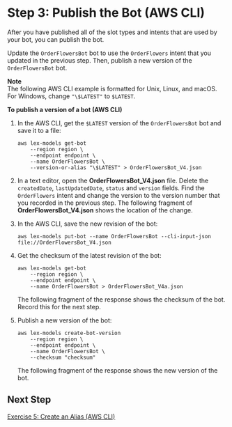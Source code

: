 # Step 3: Publish the Bot \(AWS CLI\)<a name="gs-cli-publish-bot"></a>

After you have published all of the slot types and intents that are used by your bot, you can publish the bot\.

Update the `OrderFlowersBot` bot to use the `OrderFlowers` intent that you updated in the previous step\. Then, publish a new version of the `OrderFlowersBot` bot\.

**Note**  
The following AWS CLI example is formatted for Unix, Linux, and macOS\. For Windows, change `"\$LATEST"` to `$LATEST`\.

**To publish a version of a bot \(AWS CLI\)**

1. In the AWS CLI, get the `$LATEST` version of the `OrderFlowersBot` bot and save it to a file:

   ```
   aws lex-models get-bot 
       --region region \
       --endpoint endpoint \     
       --name OrderFlowersBot \
       --version-or-alias "\$LATEST" > OrderFlowersBot_V4.json
   ```

1. In a text editor, open the **OrderFlowersBot\_V4\.json** file\. Delete the `createdDate`, `lastUpdatedDate`, `status` and `version` fields\. Find the `OrderFlowers` intent and change the version to the version number that you recorded in the previous step\. The following fragment of **OrderFlowersBot\_V4\.json** shows the location of the change\.

1. In the AWS CLI, save the new revision of the bot:

   ```
   aws lex-models put-bot --name OrderFlowersBot --cli-input-json file://OrderFlowersBot_V4.json
   ```

1. Get the checksum of the latest revision of the bot:

   ```
   aws lex-models get-bot 
       --region region \
       --endpoint endpoint \     
       --name OrderFlowersBot > OrderFlowersBot_V4a.json
   ```

   The following fragment of the response shows the checksum of the bot\. Record this for the next step\.

1. Publish a new version of the bot:

   ```
   aws lex-models create-bot-version 
       --region region \
       --endpoint endpoint \     
       --name OrderFlowersBot \
       --checksum "checksum"
   ```

   The following fragment of the response shows the new version of the bot\.

## Next Step<a name="gs-cli-next-exercise-5"></a>

[Exercise 5: Create an Alias \(AWS CLI\)](gs-cli-create-alias.md)